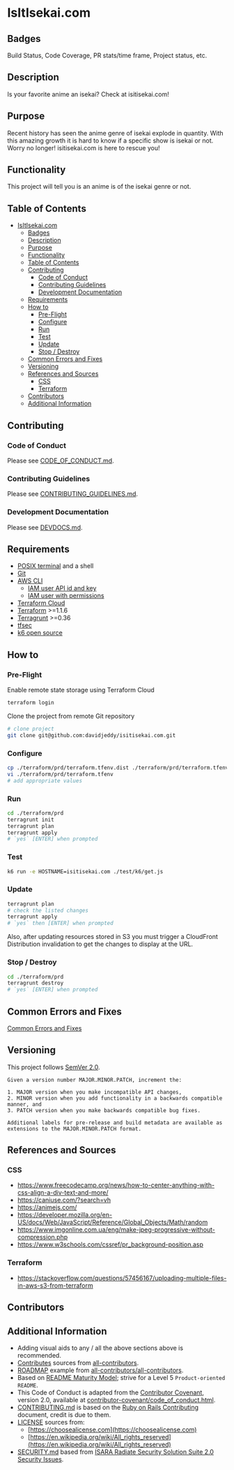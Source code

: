 # IsItIsekai.com

## Badges

Build Status, Code Coverage, PR stats/time frame, Project status, etc.

## Description

Is your favorite anime an isekai? Check at isitisekai.com!

## Purpose

Recent history has seen the anime genre of isekai explode in quantity. With this amazing growth it is hard to know if a specific show is isekai or not. Worry no longer! isitisekai.com is here to rescue you!

## Functionality

This project will tell you is an anime is of the isekai genre or not.

## Table of Contents

- [IsItIsekai.com](#isitisekaicom)
  - [Badges](#badges)
  - [Description](#description)
  - [Purpose](#purpose)
  - [Functionality](#functionality)
  - [Table of Contents](#table-of-contents)
  - [Contributing](#contributing)
    - [Code of Conduct](#code-of-conduct)
    - [Contributing Guidelines](#contributing-guidelines)
    - [Development Documentation](#development-documentation)
  - [Requirements](#requirements)
  - [How to](#how-to)
    - [Pre-Flight](#pre-flight)
    - [Configure](#configure)
    - [Run](#run)
    - [Test](#test)
    - [Update](#update)
    - [Stop / Destroy](#stop--destroy)
  - [Common Errors and Fixes](#common-errors-and-fixes)
  - [Versioning](#versioning)
  - [References and Sources](#references-and-sources)
    - [CSS](#css)
    - [Terraform](#terraform)
  - [Contributors](#contributors)
  - [Additional Information](#additional-information)

## Contributing

### Code of Conduct

Please see [CODE_OF_CONDUCT.md](./CODE_OF_CONDUCT.md).

### Contributing Guidelines

Please see [CONTRIBUTING_GUIDELINES.md](./CONTRIBUTING_GUIDELINES.md).

### Development Documentation

Please see [DEVDOCS.md](./DEVDOCS.md).

## Requirements

- [POSIX terminal](https://en.wikipedia.org/wiki/POSIX_terminal_interface) and a shell
- [Git](https://git-scm.com/)
- [AWS CLI](https://aws.amazon.com/cli/)
  - [IAM user API id and key](https://docs.aws.amazon.com/IAM/latest/UserGuide/id_credentials_access-keys.html)
  - [IAM user with permissions](./libs/iam_user_policy.json)
- [Terraform Cloud](https://cloud.hashicorp.com/products/terraform)
- [Terraform](https://www.terraform.io/) >=1.1.6
- [Terragrunt](https://terragrunt.gruntwork.io/) >=0.36
- [tfsec](https://github.com/aquasecurity/tfsec)
- [k6 open source](https://k6.io/open-source/)

## How to

### Pre-Flight

Enable remote state storage using Terraform Cloud

```sh
terraform login
```

Clone the project from remote Git repository

```sh
# clone project
git clone git@github.com:davidjeddy/isitisekai.com.git
```

### Configure

```sh
cp ./terraform/prd/terraform.tfenv.dist ./terraform/prd/terraform.tfenv
vi ./terraform/prd/terraform.tfenv
# add appropriate values
```

### Run

```sh
cd ./terraform/prd
terragrunt init
terragrunt plan
terragrunt apply
# `yes` [ENTER] when prompted
```

### Test

```sh
k6 run -e HOSTNAME=isitisekai.com ./test/k6/get.js
```

### Update

```sh
terragrunt plan
# check the listed changes
terragrunt apply
# `yes` then [ENTER] when prompted
```

Also, after updating resources stored in S3 you must trigger a CloudFront Distribution invalidation to get the changes to display at the URL.

### Stop / Destroy

```sh
cd ./terraform/prd
terragrunt destroy
# `yes` [ENTER] when prompted
```

## Common Errors and Fixes

[Common Errors and Fixes](./COMMON_ERRORS_AND_FIXES.md)

## Versioning

This project follows [SemVer 2.0](https://semver.org/).

```quote
Given a version number MAJOR.MINOR.PATCH, increment the:

1. MAJOR version when you make incompatible API changes,
2. MINOR version when you add functionality in a backwards compatible manner, and
3. PATCH version when you make backwards compatible bug fixes.

Additional labels for pre-release and build metadata are available as extensions to the MAJOR.MINOR.PATCH format.
```

## References and Sources

### CSS

- <https://www.freecodecamp.org/news/how-to-center-anything-with-css-align-a-div-text-and-more/>
- <https://caniuse.com/?search=vh>
- <https://animejs.com/>
- <https://developer.mozilla.org/en-US/docs/Web/JavaScript/Reference/Global_Objects/Math/random>
- <https://www.imgonline.com.ua/eng/make-jpeg-progressive-without-compression.php>
- <https://www.w3schools.com/cssref/pr_background-position.asp>

### Terraform

- <https://stackoverflow.com/questions/57456167/uploading-multiple-files-in-aws-s3-from-terraform>

## Contributors

## Additional Information

- Adding visual aids to any / all the above sections above is recommended.
- [Contributes](##Contributors) sources from [all-contributors](https://github.com/all-contributors/all-contributors).
- [ROADMAP](./ROADMAP.md) example from [all-contributors/all-contributors](https://github.com/all-contributors/all-contributors/blob/master/MAINTAINERS.md).
- Based on [README Maturity Model](https://github.com/LappleApple/feedmereadmes/blob/master/README-maturity-model.md); strive for a Level 5 `Product-oriented README`.
- This Code of Conduct is adapted from the [Contributor Covenant](https://www.contributor-covenant.org), version 2.0, available at [contributor-covenant/code_of_conduct.html](https://www.contributor-covenant.org/version/2/0/code_of_conduct.html).
- [CONTRIBUTING.md](./CONTRIBUTING.md) is based on the [Ruby on Rails Contributing](https://github.com/rails/rails/blob/master/CONTRIBUTING.md) document, credit is due to them.
- [LICENSE](./LICENSE.md) sources from:
  - [https://choosealicense.com](https://choosealicense.com)
  - [https://en.wikipedia.org/wiki/All_rights_reserved](https://en.wikipedia.org/wiki/All_rights_reserved)
- [SECURITY.md](./SECURITY.md) based from [ISARA Radiate Security Solution Suite 2.0 Security Issues](https://github.com/isaracorp/Toolkit-Samples/edit/master/SECURITY.md).
